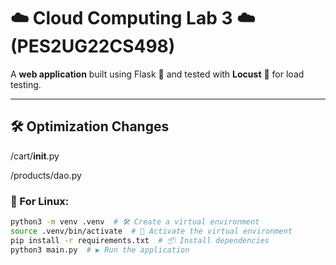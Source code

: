 # ☁️ Cloud Computing Lab 3 ☁️ (PES2UG22CS498)

A **web application** built using Flask 🐍 and tested with **Locust** 🐜 for load testing.  

---
## 🛠️ Optimization Changes
/cart/__init__.py 

/products/dao.py

### 🐧 For Linux:
```bash
python3 -m venv .venv  # 🛠️ Create a virtual environment
source .venv/bin/activate  # 🚀 Activate the virtual environment
pip install -r requirements.txt  # 📦 Install dependencies
python3 main.py  # ▶️ Run the application 
